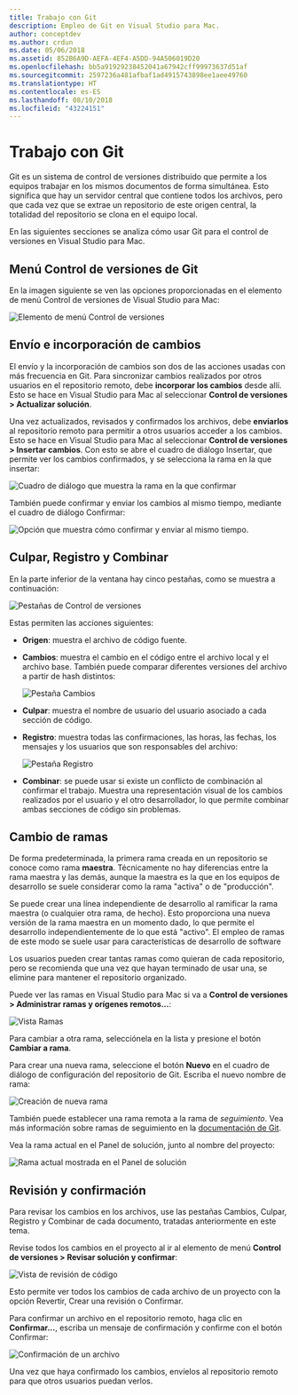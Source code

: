 ```yaml
---
title: Trabajo con Git
description: Empleo de Git en Visual Studio para Mac.
author: conceptdev
ms.author: crdun
ms.date: 05/06/2018
ms.assetid: 852B6A9D-AEFA-4EF4-A5DD-94A506019D20
ms.openlocfilehash: bb5a91929238452041a67942cff99973637d51af
ms.sourcegitcommit: 2597236a481afbaf1ad4915743898ee1aee49760
ms.translationtype: HT
ms.contentlocale: es-ES
ms.lasthandoff: 08/10/2018
ms.locfileid: "43224151"
---
```

# <a name="working-with-git"></a>Trabajo con Git

Git es un sistema de control de versiones distribuido que permite a los equipos trabajar en los mismos documentos de forma simultánea. Esto significa que hay un servidor central que contiene todos los archivos, pero que cada vez que se extrae un repositorio de este origen central, la totalidad del repositorio se clona en el equipo local.

En las siguientes secciones se analiza cómo usar Git para el control de versiones en Visual Studio para Mac.

## <a name="git-version-control-menu"></a>Menú Control de versiones de Git

En la imagen siguiente se ven las opciones proporcionadas en el elemento de menú Control de versiones de Visual Studio para Mac:

![Elemento de menú Control de versiones](media/version-control-gitVersionControlMenu.png)

## <a name="push-and-pull"></a>Envío e incorporación de cambios 

El envío y la incorporación de cambios son dos de las acciones usadas con más frecuencia en Git. Para sincronizar cambios realizados por otros usuarios en el repositorio remoto, debe **incorporar los cambios** desde allí. Esto se hace en Visual Studio para Mac al seleccionar **Control de versiones > Actualizar solución**.

Una vez actualizados, revisados y confirmados los archivos, debe **enviarlos** al repositorio remoto para permitir a otros usuarios acceder a los cambios. Esto se hace en Visual Studio para Mac al seleccionar **Control de versiones > Insertar cambios**. Con esto se abre el cuadro de diálogo Insertar, que permite ver los cambios confirmados, y se selecciona la rama en la que insertar:

![Cuadro de diálogo que muestra la rama en la que confirmar](media/version-control-gitPush.png)

También puede confirmar y enviar los cambios al mismo tiempo, mediante el cuadro de diálogo Confirmar:

![Opción que muestra cómo confirmar y enviar al mismo tiempo.](media/version-control-commitPush.png)

## <a name="blame-log-and-merge"></a>Culpar, Registro y Combinar

En la parte inferior de la ventana hay cinco pestañas, como se muestra a continuación:

![Pestañas de Control de versiones](media/version-control-gitTabs.png)

Estas permiten las acciones siguientes:

* **Origen**: muestra el archivo de código fuente.
* **Cambios**: muestra el cambio en el código entre el archivo local y el archivo base. También puede comparar diferentes versiones del archivo a partir de hash distintos:

    ![Pestaña Cambios](media/version-control-gitChange.png)

* **Culpar**: muestra el nombre de usuario del usuario asociado a cada sección de código.
* **Registro**: muestra todas las confirmaciones, las horas, las fechas, los mensajes y los usuarios que son responsables del archivo:

    ![Pestaña Registro](media/version-control-gitLog.png)

* **Combinar**: se puede usar si existe un conflicto de combinación al confirmar el trabajo. Muestra una representación visual de los cambios realizados por el usuario y el otro desarrollador, lo que permite combinar ambas secciones de código sin problemas. 

## <a name="switching-branches"></a>Cambio de ramas 

De forma predeterminada, la primera rama creada en un repositorio se conoce como rama **maestra**. Técnicamente no hay diferencias entre la rama maestra y las demás, aunque la maestra es la que en los equipos de desarrollo se suele considerar como la rama "activa" o de "producción".

Se puede crear una línea independiente de desarrollo al ramificar la rama maestra (o cualquier otra rama, de hecho). Esto proporciona una nueva versión de la rama maestra en un momento dado, lo que permite el desarrollo independientemente de lo que está "activo". El empleo de ramas de este modo se suele usar para características de desarrollo de software

Los usuarios pueden crear tantas ramas como quieran de cada repositorio, pero se recomienda que una vez que hayan terminado de usar una, se elimine para mantener el repositorio organizado.

Puede ver las ramas en Visual Studio para Mac si va a **Control de versiones > Administrar ramas y orígenes remotos...**:

![Vista Ramas](media/version-control-gitBranch2.png)

Para cambiar a otra rama, selecciónela en la lista y presione el botón **Cambiar a rama**.

Para crear una nueva rama, seleccione el botón **Nuevo** en el cuadro de diálogo de configuración del repositorio de Git. Escriba el nuevo nombre de rama:

![Creación de nueva rama](media/version-control-gitBranch.png)

También puede establecer una rama remota a la rama de _seguimiento_. Vea más información sobre ramas de seguimiento en la [documentación de Git](https://git-scm.com/book/en/v2/Git-Branching-Remote-Branches#Tracking-Branches).

Vea la rama actual en el Panel de solución, junto al nombre del proyecto:

 ![Rama actual mostrada en el Panel de solución](media/version-control-gitBranchName.png)

## <a name="reviewing-and-committing"></a>Revisión y confirmación 

Para revisar los cambios en los archivos, use las pestañas Cambios, Culpar, Registro y Combinar de cada documento, tratadas anteriormente en este tema.

Revise todos los cambios en el proyecto al ir al elemento de menú **Control de versiones > Revisar solución y confirmar**:

![Vista de revisión de código](media/version-control-gitReviewCommit.png)

Esto permite ver todos los cambios de cada archivo de un proyecto con la opción Revertir, Crear una revisión o Confirmar.

Para confirmar un archivo en el repositorio remoto, haga clic en **Confirmar...**, escriba un mensaje de confirmación y confirme con el botón Confirmar:

![Confirmación de un archivo](media/version-control-gitCommit.png)

Una vez que haya confirmado los cambios, envíelos al repositorio remoto para que otros usuarios puedan verlos.
